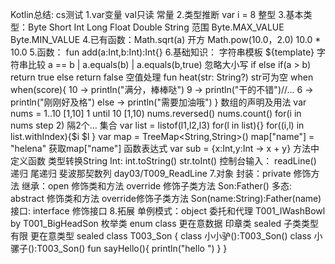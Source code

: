 Kotlin总结:  cs测试
    1.var变量 val只读 常量
    2.类型推断 var i = 8 整型
    3.基本类型：Byte Short Int Long Float Double String 范围 Byte.MAX_VALUE  Byte.MIN_VALUE
    4.已有函数：Math.sqrt(a) 开方  Math.pow(10.0，2.0)  10.0 * 10.0
    5.函数： fun add(a:Int,b:Int):Int{}
    6.基础知识：
        字符串模板 ${template}
        字符串比较 a == b | a.equals(b) | a.equals(b,true) 忽略大小写
        if else  if(a > b) return true else return false
        空值处理   fun heat(str: String?) str可为空
        when
            when(score){
                    10 -> println("满分，棒棒哒")
                    9 -> println("干的不错")//...
                    6 -> println("刚刚好及格")
                    else -> println("需要加油哦")
                }
        数组的声明及用法  var nums = 1..10 [1,10]  1 until 10 [1,10)  nums.reversed() nums.count()  for(i in nums step 2) 隔2个...
        集合
            var list = listof(l1,l2,l3) for(l in list){}  for((i,l) in list.withIndex){$i $l } 
            var map = TreeMap<String,String>()  map["name"] = "helena"  获取map["name"]
        函数表达式
            var sub = {x:Int,y:Int -> x + y}  方法中定义函数
        类型转换String Int:   int.toString()  str.toInt()
        控制台输入： readLine()  递归  尾递归  斐波那契数列 day03/T009_ReadLine
    7.对象
        封装：private 修饰方法
        继承：open 修饰类和方法  override 修饰子类方法   Son:Father()
        多态: abstract 修饰类和方法  override修饰子类方法  Son(name:String):Father(name)  
        接口: interface 修饰接口
    8.拓展
        单例模式：object
        委托和代理  T001_IWashBowl by T001_BigHeadSon
        枚举类 enum class 更在意数据
        印章类 sealed 子类类型有限  更在意类型
            sealed class T003_Son {
                class 小小驴():T003_Son()
                class 小骡子():T003_Son()
                fun sayHello(){
                    println("hello ")
                }
            }
        